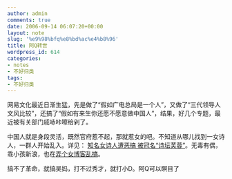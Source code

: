 ```yaml
---
author: admin
comments: true
date: 2006-09-14 06:07:20+00:00
layout: note
slug: '%e9%98%bfq%e8%bd%ac%e4%b8%96'
title: 阿Q转世
wordpress_id: 614
categories:
- notes
- 不好归类
tags:
- 不好归类
---
```


网易文化最近日渐生猛，先是做了“假如广电总局是一个人”，又做了“三代领导人文风比较”，还搞了“假如有来生你还愿不愿意做中国人”，结果，好几个专题，最近被有关部门戚哧咔嚓给剁了。

中国人就是身段灵活，既然官府惹不起，那就惹女的吧。不知道从哪儿找到一女诗人，一群人开始乱入。详见：
[知名女诗人遭恶搞 被冠名“诗坛芙蓉”](http://culture.163.com/06/0913/15/2QTN694U00282100.html)。无毒有偶，乖小孩新浪，也在[弄个女博客乱搞](http://news.sina.com.cn/s/2006-09-14/005411001357.shtml)。

搞不了革命，就搞吴妈，打不过秀才，就打小D。阿Q可以瞑目了
